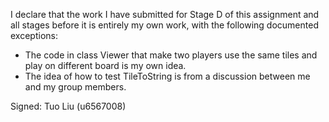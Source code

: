 I declare that the work I have submitted for Stage D of this assignment and all stages before it is entirely my own work, with the following documented exceptions:

* The code in class Viewer that make two players use the same tiles and play on different board is my own idea.
* The idea of how to test TileToString is from a discussion between me and my group members.

Signed: Tuo Liu (u6567008)
